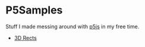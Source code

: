 # P5Samples
Stuff I made messing around with [p5js](https://p5js.org/) in my free time.

- [3D Rects](https://theandroidmaster.github.io/P5Samples/3drects/)
